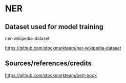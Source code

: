 # NER

## Dataset used for model training

ner-wikipedia-dataset

https://github.com/stockmarkteam/ner-wikipedia-dataset

## Sources/references/credits

https://github.com/stockmarkteam/bert-book